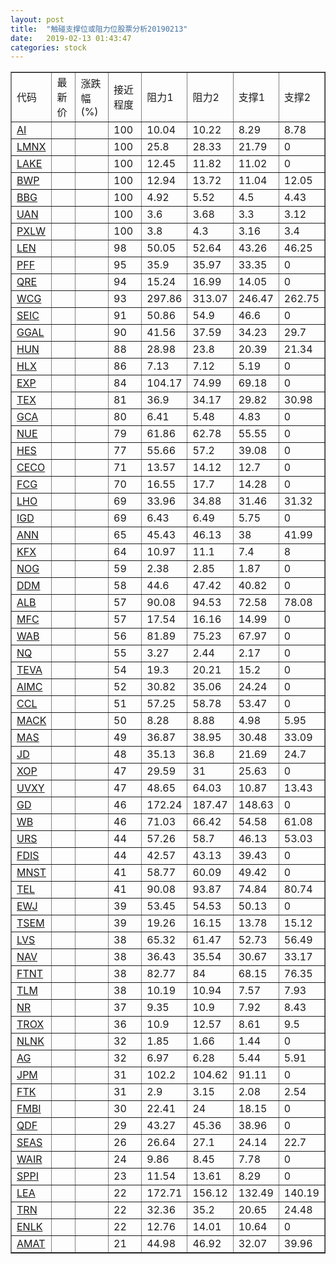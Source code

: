 ```yaml
---
layout: post
title:  "触碰支撑位或阻力位股票分析20190213"
date:   2019-02-13 01:43:47
categories: stock
---
```

<script type="text/javascript">
var stockList = []
stockList.push('gb_ai');
stockList.push('gb_lmnx');
stockList.push('gb_lake');
stockList.push('gb_bwp');
stockList.push('gb_bbg');
stockList.push('gb_uan');
stockList.push('gb_pxlw');
stockList.push('gb_len');
stockList.push('gb_pff');
stockList.push('gb_qre');
stockList.push('gb_wcg');
stockList.push('gb_seic');
stockList.push('gb_ggal');
stockList.push('gb_hun');
stockList.push('gb_hlx');
stockList.push('gb_exp');
stockList.push('gb_tex');
stockList.push('gb_gca');
stockList.push('gb_nue');
stockList.push('gb_hes');
stockList.push('gb_ceco');
stockList.push('gb_fcg');
stockList.push('gb_lho');
stockList.push('gb_igd');
stockList.push('gb_ann');
stockList.push('gb_kfx');
stockList.push('gb_nog');
stockList.push('gb_ddm');
stockList.push('gb_alb');
stockList.push('gb_mfc');
stockList.push('gb_wab');
stockList.push('gb_nq');
stockList.push('gb_teva');
stockList.push('gb_aimc');
stockList.push('gb_ccl');
stockList.push('gb_mack');
stockList.push('gb_mas');
stockList.push('gb_jd');
stockList.push('gb_xop');
stockList.push('gb_uvxy');
stockList.push('gb_gd');
stockList.push('gb_wb');
stockList.push('gb_urs');
stockList.push('gb_fdis');
stockList.push('gb_mnst');
stockList.push('gb_tel');
stockList.push('gb_ewj');
stockList.push('gb_tsem');
stockList.push('gb_lvs');
stockList.push('gb_nav');
stockList.push('gb_ftnt');
stockList.push('gb_tlm');
stockList.push('gb_nr');
stockList.push('gb_trox');
stockList.push('gb_nlnk');
stockList.push('gb_ag');
stockList.push('gb_jpm');
stockList.push('gb_ftk');
stockList.push('gb_fmbi');
stockList.push('gb_qdf');
stockList.push('gb_seas');
stockList.push('gb_wair');
stockList.push('gb_sppi');
stockList.push('gb_lea');
stockList.push('gb_trn');
stockList.push('gb_enlk');
stockList.push('gb_amat');
</script>
<table border="1">
 <tr>
 <td>代码</td>
 <td>最新价</td>
 <td>涨跌幅(%)</td>
 <td>接近程度</td>
 <td>阻力1</td>
 <td>阻力2</td>
 <td>支撑1</td>
 <td>支撑2</td>
</tr>
  <tr id="ai" class="green">
  <td><a href="http://stock.finance.sina.com.cn/usstock/quotes/AI.html" target="_blank">AI</a></td><td></td><td></td><td>100</td><td>10.04</td><td>10.22</td><td>8.29</td><td>8.78</td></tr>
  <tr id="lmnx" class="red">
  <td><a href="http://stock.finance.sina.com.cn/usstock/quotes/LMNX.html" target="_blank">LMNX</a></td><td></td><td></td><td>100</td><td>25.8</td><td>28.33</td><td>21.79</td><td>0</td></tr>
  <tr id="lake" class="green">
  <td><a href="http://stock.finance.sina.com.cn/usstock/quotes/LAKE.html" target="_blank">LAKE</a></td><td></td><td></td><td>100</td><td>12.45</td><td>11.82</td><td>11.02</td><td>0</td></tr>
  <tr id="bwp" class="green">
  <td><a href="http://stock.finance.sina.com.cn/usstock/quotes/BWP.html" target="_blank">BWP</a></td><td></td><td></td><td>100</td><td>12.94</td><td>13.72</td><td>11.04</td><td>12.05</td></tr>
  <tr id="bbg" class="red">
  <td><a href="http://stock.finance.sina.com.cn/usstock/quotes/BBG.html" target="_blank">BBG</a></td><td></td><td></td><td>100</td><td>4.92</td><td>5.52</td><td>4.5</td><td>4.43</td></tr>
  <tr id="uan" class="red">
  <td><a href="http://stock.finance.sina.com.cn/usstock/quotes/UAN.html" target="_blank">UAN</a></td><td></td><td></td><td>100</td><td>3.6</td><td>3.68</td><td>3.3</td><td>3.12</td></tr>
  <tr id="pxlw" class="green">
  <td><a href="http://stock.finance.sina.com.cn/usstock/quotes/PXLW.html" target="_blank">PXLW</a></td><td></td><td></td><td>100</td><td>3.8</td><td>4.3</td><td>3.16</td><td>3.4</td></tr>
  <tr id="len" class="green">
  <td><a href="http://stock.finance.sina.com.cn/usstock/quotes/LEN.html" target="_blank">LEN</a></td><td></td><td></td><td>98</td><td>50.05</td><td>52.64</td><td>43.26</td><td>46.25</td></tr>
  <tr id="pff" class="green">
  <td><a href="http://stock.finance.sina.com.cn/usstock/quotes/PFF.html" target="_blank">PFF</a></td><td></td><td></td><td>95</td><td>35.9</td><td>35.97</td><td>33.35</td><td>0</td></tr>
  <tr id="qre" class="red">
  <td><a href="http://stock.finance.sina.com.cn/usstock/quotes/QRE.html" target="_blank">QRE</a></td><td></td><td></td><td>94</td><td>15.24</td><td>16.99</td><td>14.05</td><td>0</td></tr>
  <tr id="wcg" class="green">
  <td><a href="http://stock.finance.sina.com.cn/usstock/quotes/WCG.html" target="_blank">WCG</a></td><td></td><td></td><td>93</td><td>297.86</td><td>313.07</td><td>246.47</td><td>262.75</td></tr>
  <tr id="seic" class="red">
  <td><a href="http://stock.finance.sina.com.cn/usstock/quotes/SEIC.html" target="_blank">SEIC</a></td><td></td><td></td><td>91</td><td>50.86</td><td>54.9</td><td>46.6</td><td>0</td></tr>
  <tr id="ggal" class="red">
  <td><a href="http://stock.finance.sina.com.cn/usstock/quotes/GGAL.html" target="_blank">GGAL</a></td><td></td><td></td><td>90</td><td>41.56</td><td>37.59</td><td>34.23</td><td>29.7</td></tr>
  <tr id="hun" class="red">
  <td><a href="http://stock.finance.sina.com.cn/usstock/quotes/HUN.html" target="_blank">HUN</a></td><td></td><td></td><td>88</td><td>28.98</td><td>23.8</td><td>20.39</td><td>21.34</td></tr>
  <tr id="hlx" class="red">
  <td><a href="http://stock.finance.sina.com.cn/usstock/quotes/HLX.html" target="_blank">HLX</a></td><td></td><td></td><td>86</td><td>7.13</td><td>7.12</td><td>5.19</td><td>0</td></tr>
  <tr id="exp" class="red">
  <td><a href="http://stock.finance.sina.com.cn/usstock/quotes/EXP.html" target="_blank">EXP</a></td><td></td><td></td><td>84</td><td>104.17</td><td>74.99</td><td>69.18</td><td>0</td></tr>
  <tr id="tex" class="green">
  <td><a href="http://stock.finance.sina.com.cn/usstock/quotes/TEX.html" target="_blank">TEX</a></td><td></td><td></td><td>81</td><td>36.9</td><td>34.17</td><td>29.82</td><td>30.98</td></tr>
  <tr id="gca" class="green">
  <td><a href="http://stock.finance.sina.com.cn/usstock/quotes/GCA.html" target="_blank">GCA</a></td><td></td><td></td><td>80</td><td>6.41</td><td>5.48</td><td>4.83</td><td>0</td></tr>
  <tr id="nue" class="red">
  <td><a href="http://stock.finance.sina.com.cn/usstock/quotes/NUE.html" target="_blank">NUE</a></td><td></td><td></td><td>79</td><td>61.86</td><td>62.78</td><td>55.55</td><td>0</td></tr>
  <tr id="hes" class="red">
  <td><a href="http://stock.finance.sina.com.cn/usstock/quotes/HES.html" target="_blank">HES</a></td><td></td><td></td><td>77</td><td>55.66</td><td>57.2</td><td>39.08</td><td>0</td></tr>
  <tr id="ceco" class="red">
  <td><a href="http://stock.finance.sina.com.cn/usstock/quotes/CECO.html" target="_blank">CECO</a></td><td></td><td></td><td>71</td><td>13.57</td><td>14.12</td><td>12.7</td><td>0</td></tr>
  <tr id="fcg" class="red">
  <td><a href="http://stock.finance.sina.com.cn/usstock/quotes/FCG.html" target="_blank">FCG</a></td><td></td><td></td><td>70</td><td>16.55</td><td>17.7</td><td>14.28</td><td>0</td></tr>
  <tr id="lho" class="green">
  <td><a href="http://stock.finance.sina.com.cn/usstock/quotes/LHO.html" target="_blank">LHO</a></td><td></td><td></td><td>69</td><td>33.96</td><td>34.88</td><td>31.46</td><td>31.32</td></tr>
  <tr id="igd" class="red">
  <td><a href="http://stock.finance.sina.com.cn/usstock/quotes/IGD.html" target="_blank">IGD</a></td><td></td><td></td><td>69</td><td>6.43</td><td>6.49</td><td>5.75</td><td>0</td></tr>
  <tr id="ann" class="red">
  <td><a href="http://stock.finance.sina.com.cn/usstock/quotes/ANN.html" target="_blank">ANN</a></td><td></td><td></td><td>65</td><td>45.43</td><td>46.13</td><td>38</td><td>41.99</td></tr>
  <tr id="kfx" class="green">
  <td><a href="http://stock.finance.sina.com.cn/usstock/quotes/KFX.html" target="_blank">KFX</a></td><td></td><td></td><td>64</td><td>10.97</td><td>11.1</td><td>7.4</td><td>8</td></tr>
  <tr id="nog" class="red">
  <td><a href="http://stock.finance.sina.com.cn/usstock/quotes/NOG.html" target="_blank">NOG</a></td><td></td><td></td><td>59</td><td>2.38</td><td>2.85</td><td>1.87</td><td>0</td></tr>
  <tr id="ddm" class="green">
  <td><a href="http://stock.finance.sina.com.cn/usstock/quotes/DDM.html" target="_blank">DDM</a></td><td></td><td></td><td>58</td><td>44.6</td><td>47.42</td><td>40.82</td><td>0</td></tr>
  <tr id="alb" class="green">
  <td><a href="http://stock.finance.sina.com.cn/usstock/quotes/ALB.html" target="_blank">ALB</a></td><td></td><td></td><td>57</td><td>90.08</td><td>94.53</td><td>72.58</td><td>78.08</td></tr>
  <tr id="mfc" class="red">
  <td><a href="http://stock.finance.sina.com.cn/usstock/quotes/MFC.html" target="_blank">MFC</a></td><td></td><td></td><td>57</td><td>17.54</td><td>16.16</td><td>14.99</td><td>0</td></tr>
  <tr id="wab" class="red">
  <td><a href="http://stock.finance.sina.com.cn/usstock/quotes/WAB.html" target="_blank">WAB</a></td><td></td><td></td><td>56</td><td>81.89</td><td>75.23</td><td>67.97</td><td>0</td></tr>
  <tr id="nq" class="green">
  <td><a href="http://stock.finance.sina.com.cn/usstock/quotes/NQ.html" target="_blank">NQ</a></td><td></td><td></td><td>55</td><td>3.27</td><td>2.44</td><td>2.17</td><td>0</td></tr>
  <tr id="teva" class="red">
  <td><a href="http://stock.finance.sina.com.cn/usstock/quotes/TEVA.html" target="_blank">TEVA</a></td><td></td><td></td><td>54</td><td>19.3</td><td>20.21</td><td>15.2</td><td>0</td></tr>
  <tr id="aimc" class="red">
  <td><a href="http://stock.finance.sina.com.cn/usstock/quotes/AIMC.html" target="_blank">AIMC</a></td><td></td><td></td><td>52</td><td>30.82</td><td>35.06</td><td>24.24</td><td>0</td></tr>
  <tr id="ccl" class="red">
  <td><a href="http://stock.finance.sina.com.cn/usstock/quotes/CCL.html" target="_blank">CCL</a></td><td></td><td></td><td>51</td><td>57.25</td><td>58.78</td><td>53.47</td><td>0</td></tr>
  <tr id="mack" class="green">
  <td><a href="http://stock.finance.sina.com.cn/usstock/quotes/MACK.html" target="_blank">MACK</a></td><td></td><td></td><td>50</td><td>8.28</td><td>8.88</td><td>4.98</td><td>5.95</td></tr>
  <tr id="mas" class="red">
  <td><a href="http://stock.finance.sina.com.cn/usstock/quotes/MAS.html" target="_blank">MAS</a></td><td></td><td></td><td>49</td><td>36.87</td><td>38.95</td><td>30.48</td><td>33.09</td></tr>
  <tr id="jd" class="green">
  <td><a href="http://stock.finance.sina.com.cn/usstock/quotes/JD.html" target="_blank">JD</a></td><td></td><td></td><td>48</td><td>35.13</td><td>36.8</td><td>21.69</td><td>24.7</td></tr>
  <tr id="xop" class="red">
  <td><a href="http://stock.finance.sina.com.cn/usstock/quotes/XOP.html" target="_blank">XOP</a></td><td></td><td></td><td>47</td><td>29.59</td><td>31</td><td>25.63</td><td>0</td></tr>
  <tr id="uvxy" class="red">
  <td><a href="http://stock.finance.sina.com.cn/usstock/quotes/UVXY.html" target="_blank">UVXY</a></td><td></td><td></td><td>47</td><td>48.65</td><td>64.03</td><td>10.87</td><td>13.43</td></tr>
  <tr id="gd" class="green">
  <td><a href="http://stock.finance.sina.com.cn/usstock/quotes/GD.html" target="_blank">GD</a></td><td></td><td></td><td>46</td><td>172.24</td><td>187.47</td><td>148.63</td><td>0</td></tr>
  <tr id="wb" class="red">
  <td><a href="http://stock.finance.sina.com.cn/usstock/quotes/WB.html" target="_blank">WB</a></td><td></td><td></td><td>46</td><td>71.03</td><td>66.42</td><td>54.58</td><td>61.08</td></tr>
  <tr id="urs" class="green">
  <td><a href="http://stock.finance.sina.com.cn/usstock/quotes/URS.html" target="_blank">URS</a></td><td></td><td></td><td>44</td><td>57.26</td><td>58.7</td><td>46.13</td><td>53.03</td></tr>
  <tr id="fdis" class="red">
  <td><a href="http://stock.finance.sina.com.cn/usstock/quotes/FDIS.html" target="_blank">FDIS</a></td><td></td><td></td><td>44</td><td>42.57</td><td>43.13</td><td>39.43</td><td>0</td></tr>
  <tr id="mnst" class="green">
  <td><a href="http://stock.finance.sina.com.cn/usstock/quotes/MNST.html" target="_blank">MNST</a></td><td></td><td></td><td>41</td><td>58.77</td><td>60.09</td><td>49.42</td><td>0</td></tr>
  <tr id="tel" class="green">
  <td><a href="http://stock.finance.sina.com.cn/usstock/quotes/TEL.html" target="_blank">TEL</a></td><td></td><td></td><td>41</td><td>90.08</td><td>93.87</td><td>74.84</td><td>80.74</td></tr>
  <tr id="ewj" class="green">
  <td><a href="http://stock.finance.sina.com.cn/usstock/quotes/EWJ.html" target="_blank">EWJ</a></td><td></td><td></td><td>39</td><td>53.45</td><td>54.53</td><td>50.13</td><td>0</td></tr>
  <tr id="tsem" class="green">
  <td><a href="http://stock.finance.sina.com.cn/usstock/quotes/TSEM.html" target="_blank">TSEM</a></td><td></td><td></td><td>39</td><td>19.26</td><td>16.15</td><td>13.78</td><td>15.12</td></tr>
  <tr id="lvs" class="red">
  <td><a href="http://stock.finance.sina.com.cn/usstock/quotes/LVS.html" target="_blank">LVS</a></td><td></td><td></td><td>38</td><td>65.32</td><td>61.47</td><td>52.73</td><td>56.49</td></tr>
  <tr id="nav" class="green">
  <td><a href="http://stock.finance.sina.com.cn/usstock/quotes/NAV.html" target="_blank">NAV</a></td><td></td><td></td><td>38</td><td>36.43</td><td>35.54</td><td>30.67</td><td>33.17</td></tr>
  <tr id="ftnt" class="green">
  <td><a href="http://stock.finance.sina.com.cn/usstock/quotes/FTNT.html" target="_blank">FTNT</a></td><td></td><td></td><td>38</td><td>82.77</td><td>84</td><td>68.15</td><td>76.35</td></tr>
  <tr id="tlm" class="green">
  <td><a href="http://stock.finance.sina.com.cn/usstock/quotes/TLM.html" target="_blank">TLM</a></td><td></td><td></td><td>38</td><td>10.19</td><td>10.94</td><td>7.57</td><td>7.93</td></tr>
  <tr id="nr" class="green">
  <td><a href="http://stock.finance.sina.com.cn/usstock/quotes/NR.html" target="_blank">NR</a></td><td></td><td></td><td>37</td><td>9.35</td><td>10.9</td><td>7.92</td><td>8.43</td></tr>
  <tr id="trox" class="red">
  <td><a href="http://stock.finance.sina.com.cn/usstock/quotes/TROX.html" target="_blank">TROX</a></td><td></td><td></td><td>36</td><td>10.9</td><td>12.57</td><td>8.61</td><td>9.5</td></tr>
  <tr id="nlnk" class="green">
  <td><a href="http://stock.finance.sina.com.cn/usstock/quotes/NLNK.html" target="_blank">NLNK</a></td><td></td><td></td><td>32</td><td>1.85</td><td>1.66</td><td>1.44</td><td>0</td></tr>
  <tr id="ag" class="green">
  <td><a href="http://stock.finance.sina.com.cn/usstock/quotes/AG.html" target="_blank">AG</a></td><td></td><td></td><td>32</td><td>6.97</td><td>6.28</td><td>5.44</td><td>5.91</td></tr>
  <tr id="jpm" class="green">
  <td><a href="http://stock.finance.sina.com.cn/usstock/quotes/JPM.html" target="_blank">JPM</a></td><td></td><td></td><td>31</td><td>102.2</td><td>104.62</td><td>91.11</td><td>0</td></tr>
  <tr id="ftk" class="red">
  <td><a href="http://stock.finance.sina.com.cn/usstock/quotes/FTK.html" target="_blank">FTK</a></td><td></td><td></td><td>31</td><td>2.9</td><td>3.15</td><td>2.08</td><td>2.54</td></tr>
  <tr id="fmbi" class="green">
  <td><a href="http://stock.finance.sina.com.cn/usstock/quotes/FMBI.html" target="_blank">FMBI</a></td><td></td><td></td><td>30</td><td>22.41</td><td>24</td><td>18.15</td><td>0</td></tr>
  <tr id="qdf" class="green">
  <td><a href="http://stock.finance.sina.com.cn/usstock/quotes/QDF.html" target="_blank">QDF</a></td><td></td><td></td><td>29</td><td>43.27</td><td>45.36</td><td>38.96</td><td>0</td></tr>
  <tr id="seas" class="red">
  <td><a href="http://stock.finance.sina.com.cn/usstock/quotes/SEAS.html" target="_blank">SEAS</a></td><td></td><td></td><td>26</td><td>26.64</td><td>27.1</td><td>24.14</td><td>22.7</td></tr>
  <tr id="wair" class="green">
  <td><a href="http://stock.finance.sina.com.cn/usstock/quotes/WAIR.html" target="_blank">WAIR</a></td><td></td><td></td><td>24</td><td>9.86</td><td>8.45</td><td>7.78</td><td>0</td></tr>
  <tr id="sppi" class="green">
  <td><a href="http://stock.finance.sina.com.cn/usstock/quotes/SPPI.html" target="_blank">SPPI</a></td><td></td><td></td><td>23</td><td>11.54</td><td>13.61</td><td>8.29</td><td>0</td></tr>
  <tr id="lea" class="red">
  <td><a href="http://stock.finance.sina.com.cn/usstock/quotes/LEA.html" target="_blank">LEA</a></td><td></td><td></td><td>22</td><td>172.71</td><td>156.12</td><td>132.49</td><td>140.19</td></tr>
  <tr id="trn" class="green">
  <td><a href="http://stock.finance.sina.com.cn/usstock/quotes/TRN.html" target="_blank">TRN</a></td><td></td><td></td><td>22</td><td>32.36</td><td>35.2</td><td>20.65</td><td>24.48</td></tr>
  <tr id="enlk" class="red">
  <td><a href="http://stock.finance.sina.com.cn/usstock/quotes/ENLK.html" target="_blank">ENLK</a></td><td></td><td></td><td>22</td><td>12.76</td><td>14.01</td><td>10.64</td><td>0</td></tr>
  <tr id="amat" class="green">
  <td><a href="http://stock.finance.sina.com.cn/usstock/quotes/AMAT.html" target="_blank">AMAT</a></td><td></td><td></td><td>21</td><td>44.98</td><td>46.92</td><td>32.07</td><td>39.96</td></tr>
</table>
